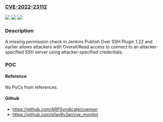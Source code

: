 ### [CVE-2022-23112](https://cve.mitre.org/cgi-bin/cvename.cgi?name=CVE-2022-23112)
![](https://img.shields.io/static/v1?label=Product&message=Jenkins%20Publish%20Over%20SSH%20Plugin&color=blue)
![](https://img.shields.io/static/v1?label=Version&message=%3C%3D%201.22%20&color=brighgreen)
![](https://img.shields.io/static/v1?label=Vulnerability&message=CWE-862%3A%20Missing%20Authorization&color=brighgreen)

### Description

A missing permission check in Jenkins Publish Over SSH Plugin 1.22 and earlier allows attackers with Overall/Read access to connect to an attacker-specified SSH server using attacker-specified credentials.

### POC

#### Reference
No PoCs from references.

#### Github
- https://github.com/ARPSyndicate/cvemon
- https://github.com/p1ay8y3ar/cve_monitor

